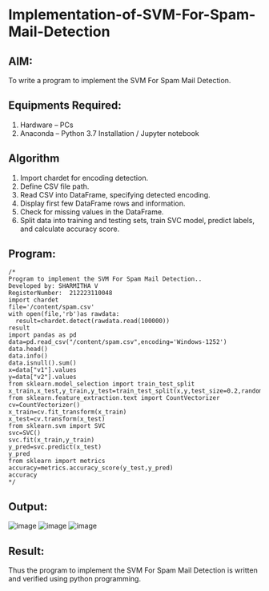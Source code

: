 # Implementation-of-SVM-For-Spam-Mail-Detection

## AIM:
To write a program to implement the SVM For Spam Mail Detection.

## Equipments Required:
1. Hardware – PCs
2. Anaconda – Python 3.7 Installation / Jupyter notebook 

## Algorithm
1. Import chardet for encoding detection.
2. Define CSV file path.
3. Read CSV into DataFrame, specifying detected encoding.
4. Display first few DataFrame rows and information.
5. Check for missing values in the DataFrame.
6. Split data into training and testing sets, train SVC model, predict labels, and calculate accuracy score.

## Program:
```
/*
Program to implement the SVM For Spam Mail Detection..
Developed by: SHARMITHA V
RegisterNumber:  212223110048
import chardet
file='/content/spam.csv'
with open(file,'rb')as rawdata:
  result=chardet.detect(rawdata.read(100000))
result
import pandas as pd
data=pd.read_csv("/content/spam.csv",encoding='Windows-1252')
data.head()
data.info()
data.isnull().sum()
x=data["v1"].values
y=data["v2"].values
from sklearn.model_selection import train_test_split
x_train,x_test,y_train,y_test=train_test_split(x,y,test_size=0.2,random_state=0)
from sklearn.feature_extraction.text import CountVectorizer
cv=CountVectorizer()
x_train=cv.fit_transform(x_train)
x_test=cv.transform(x_test)
from sklearn.svm import SVC
svc=SVC()
svc.fit(x_train,y_train)
y_pred=svc.predict(x_test)
y_pred
from sklearn import metrics
accuracy=metrics.accuracy_score(y_test,y_pred)
accuracy
*/
```

## Output:
![image](https://github.com/sharmitha3/Implementation-of-SVM-For-Spam-Mail-Detection/assets/145974496/67dfcd3e-f9db-4edb-ac46-fde4e725bb8e)
![image](https://github.com/sharmitha3/Implementation-of-SVM-For-Spam-Mail-Detection/assets/145974496/8f522455-f021-4d66-a38d-038a35c3190d)
![image](https://github.com/sharmitha3/Implementation-of-SVM-For-Spam-Mail-Detection/assets/145974496/d7cb6c36-522c-473d-94d0-1ba1d7add137)

## Result:
Thus the program to implement the SVM For Spam Mail Detection is written and verified using python programming.
